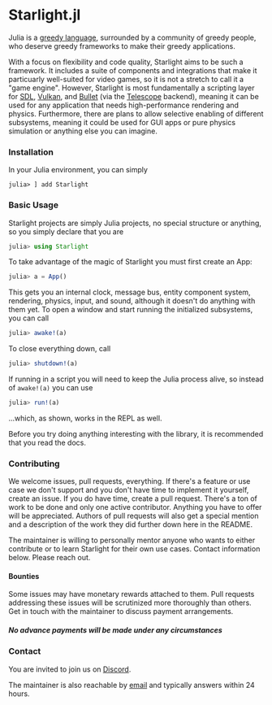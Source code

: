 # Starlight.jl

Julia is a [greedy language](https://julialang.org/blog/2012/02/why-we-created-julia/), surrounded by a community of greedy people, who deserve greedy frameworks to make their greedy applications.

With a focus on flexibility and code quality, Starlight aims to be such a framework. It includes a suite of components and integrations that make it particuarly well-suited for video games, so it is not a stretch to call it a "game engine". However, Starlight is most fundamentally a scripting layer for [SDL](http://www.libsdl.org/), [Vulkan](https://www.vulkan.org/), and [Bullet](https://pybullet.org/wordpress/) (via the [Telescope](https://github.com/jhigginbotham64/Telescope) backend), meaning it can be used for any application that needs high-performance rendering and physics. Furthermore, there are plans to allow selective enabling of different subsystems, meaning it could be used for GUI apps or pure physics simulation or anything else you can imagine.

### Installation

In your Julia environment, you can simply

```julia-repl
julia> ] add Starlight
```

### Basic Usage

Starlight projects are simply Julia projects, no special structure or anything, so you simply declare that you are

```julia
julia> using Starlight
```

To take advantage of the magic of Starlight you must first create an App:

```julia
julia> a = App()
```

This gets you an internal clock, message bus, entity component system, rendering, physics, input, and sound, although it doesn't do anything with them yet. To open a window and start running the initialized subsystems, you can call

```julia
julia> awake!(a)
```

To close everything down, call

```julia
julia> shutdown!(a)
```

If running in a script you will need to keep the Julia process alive, so instead of `awake!(a)` you can use

```julia
julia> run!(a)
```

...which, as shown, works in the REPL as well.

Before you try doing anything interesting with the library, it is recommended that you read the docs.

### Contributing

We welcome issues, pull requests, everything. If there's a feature or use case we don't support and you don't have time to implement it yourself, create an issue. If you do have time, create a pull request. There's a ton of work to be done and only one active contributor. Anything you have to offer will be appreciated. Authors of pull requests will also get a special mention and a description of the work they did further down here in the README.

The maintainer is willing to personally mentor anyone who wants to either contribute or to learn Starlight for their own use cases. Contact information below. Please reach out.

#### Bounties

Some issues may have monetary rewards attached to them. Pull requests addressing these issues will be scrutinized more thoroughly than others. Get in touch with the maintainer to discuss payment arrangements. 

##### No advance payments will be made under any circumstances

### Contact

You are invited to join us on [Discord](https://discord.gg/jUwaymK2as).

The maintainer is also reachable by [email](mailto:jhigginbotham64@gmail.com) and typically answers within 24 hours.